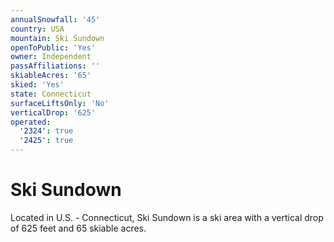 ```yaml
---
annualSnowfall: '45'
country: USA
mountain: Ski Sundown
openToPublic: 'Yes'
owner: Independent
passAffiliations: ''
skiableAcres: '65'
skied: 'Yes'
state: Connecticut
surfaceLiftsOnly: 'No'
verticalDrop: '625'
operated:
  '2324': true
  '2425': true
---
```



# Ski Sundown

Located in U.S. - Connecticut, Ski Sundown is a ski area with a vertical drop of 625 feet and 65 skiable acres.
